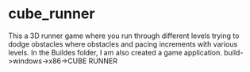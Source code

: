 # cube_runner
This a 3D runner game where you run through different levels trying to dodge obstacles where obstacles and pacing increments with various levels.
In the Buildes folder, I am also created a game application.
build->windows->x86->CUBE RUNNER
